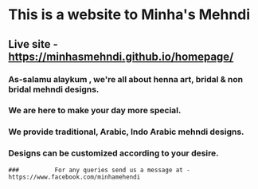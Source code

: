 # This is a website to Minha's Mehndi
## Live site - https://minhasmehndi.github.io/homepage/
### As-salamu alaykum , we're all about henna art, bridal & non bridal mehndi designs.
  ###            We are here to make your day more special.
  ###            We provide traditional, Arabic, Indo Arabic mehndi designs.
   ###           Designs can be customized according to your desire.
    ###          For any queries send us a message at - https://www.facebook.com/minhamehendi

